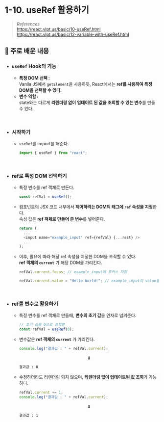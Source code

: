 # 1-10. useRef 활용하기

> _References_ <br> https://react.vlpt.us/basic/10-useRef.html <br> https://react.vlpt.us/basic/12-variable-with-useRef.html

## 📕 주로 배운 내용

- ### `useRef` Hook의 기능

  - **특정 DOM 선택 :** <br> Vanila JS에서 `getElement`을 사용하듯, React에서는 **ref를 사용하여 특정 DOM을 선택할 수 있다.**
  - **변수 역할 :** <br> state와는 다르게 **리렌더링 없이 업데이트 된 값을 조회할 수 있는 변수**를 만들 수 있다.

<br>

- ### 시작하기

  - `useRef`를 import를 해준다.

    ```javascript
    import { useRef } from "react";
    ```

<br>

- ### ref로 특정 DOM 선택하기

  - 특정 변수를 ref 객체로 만든다.

    ```javascript
    const refVal = useRef();
    ```

  - 컴포넌트의 JSX 코드 내부에서 **제어하려는 DOM의 태그에 `ref` 속성을 지정**한다. <br> 속성 값은 **ref 객체로 만들어 준 변수**를 넣어준다.

    ```javascript
    return (
      ...
      <input name="example_input" ref={refVal} {...rest} />
      ...
    );
    ```

  - 이후, 필요에 따라 해당 ref 속성을 지정한 DOM을 조작할 수 있다. <br> **ref 객체의 `current`** 가 해당 DOM을 가리킨다.

    ```javascript
    refVal.current.focus; // example_input에 포커스 지정
    ```

    ```javascript
    refVal.current.value = "Hello World!"; // example_input의 value를 변경
    ```

<br>

- ### ref를 변수로 활용하기

  - 특정 변수를 ref 객체로 만들때, **변수의 초기 값**을 인자로 넘겨준다.

    ```javascript
    // 초기 값을 0으로 설정함
    const refVal = useRef(0);
    ```

  - 변수값은 **ref 객체의 `current`** 가 가리킨다.

    ```javascript
    console.log("결과값 : " + refVal.current);
    ```

    <center> ⬇ </center>

    ```bash
    결과값 : 0
    ```

  - 수정하더라도 리렌더링 되지 않으며, **리렌더링 없이 업데이트된 값 조회**가 가능하다.

    ```javascript
    refVal.current += 1;
    console.log("결과값 : " + refVal.current);
    ```

    <center> ⬇ </center>

    ```bash
    결과값 : 1
    ```
